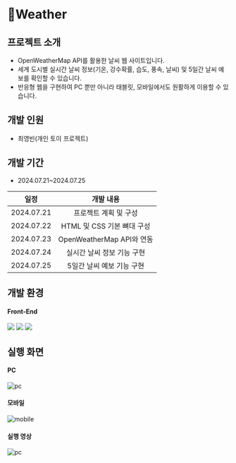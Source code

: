<div>
<h1>🌄Weather</h1>
</div>

## 프로젝트 소개
* OpenWeatherMap API를 활용한 날씨 웹 사이트입니다.
* 세계 도시별 실시간 날씨 정보(기온, 강수확률, 습도, 풍속, 날씨) 및 5일간 날씨 예보를 확인할 수 있습니다.
* 반응형 웹을 구현하여 PC 뿐만 아니라 태블릿, 모바일에서도 원활하게 이용할 수 있습니다.

## 개발 인원
* 최영빈(개인 토이 프로젝트)

## 개발 기간
* 2024.07.21~2024.07.25

| 일정 | 개발 내용 |
| :----------------------: | :----------------------: |
| 2024.07.21 | 프로젝트 계획 및 구성 |
| 2024.07.22 | HTML 및 CSS 기본 뼈대 구성 |
| 2024.07.23 | OpenWeatherMap API와 연동 |
| 2024.07.24 | 실시간 날씨 정보 기능 구현 |
| 2024.07.25 | 5일간 날씨 예보 기능 구현 |

## 개발 환경
#### Front-End

<p>
  <img src="https://img.shields.io/badge/html5-E34F26?style=for-the-badge&logo=html5&logoColor=white"> 
  <img src="https://img.shields.io/badge/tailwindcss-38B2AC?style=for-the-badge&logo=tailwindcss&logoColor=white"/>
  <img src="https://img.shields.io/badge/typescript-3178C6?style=for-the-badge&logo=typescript&logoColor=white"/>
</p>

## 실행 화면

#### PC
![pc](https://github.com/user-attachments/assets/108a1936-784c-4c7b-8d3e-b8c5dfb6f18b)

#### 모바일
![mobile](https://github.com/user-attachments/assets/6a5dacaa-9e31-4265-a81d-4a8785d208b4)

#### 실행 영상
![pc](https://github.com/user-attachments/assets/b0f8b56f-dac3-4f47-9f4d-992de08c2f76)
